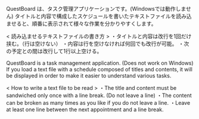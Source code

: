 QuestBoard は、タスク管理アプリケーションです。(Windowsでは動作しません)
タイトルと内容で構成したスケジュールを書いたテキストファイルを読み込ませると、順番に表示されて様々な作業を分かりやすくします。

< 読み込ませるテキストファイルの書き方 >
・タイトルと内容は改行を1回だけ挟む。（行は空けない）
・内容は行を空けなければ何回でも改行が可能。
・次の予定との間は改行して1行以上空ける。


QuestBoard is a task management application. (Does not work on Windows)
If you load a text file with a schedule composed of titles and contents, it will be displayed in order to make it easier to understand various tasks.

< How to write a text file to be read >
 ・The title and content must be sandwiched only once with a line break. (Do not leave a line) 
 ・The content can be broken as many times as you like if you do not leave a line.
 ・Leave at least one line between the next appointment and a line break.
